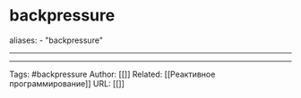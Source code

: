 # backpressure

aliases: 
	- "backpressure"

---


---
Tags: #backpressure
Author: [[]]
Related: [[Реактивное программирование]]
URL: [[]]